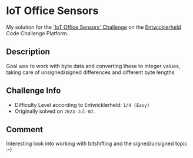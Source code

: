 # IoT Office Sensors

My solution for the ['IoT Office Sensors' Challenge](https://platform.entwicklerheld.de/challenge/iot-office-sensors?technology=java) on the [Entwicklerheld](https://platform.entwicklerheld.de/) Code Challenge Platform.

Description
---
Goal was to work with byte data and converting these to integer values, taking care of unsigned/signed differences and different byte lengths

Challenge Info
---
* Difficulty Level according to Entwicklerheld: `1/4 (Easy)`
* Originally solved on `2023-Jul-07`.

Comment
---
Interesting look into working with bitshifting and the signed/unsigned topic :-)